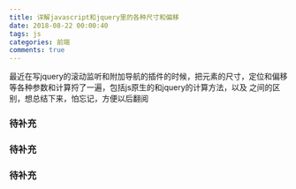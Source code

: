 ```yaml
---
title: 详解javascript和jquery里的各种尺寸和偏移
date: 2018-08-22 00:00:40
tags: js
categories: 前端
comments: true
---
```


最近在写jquery的滚动监听和附加导航的插件的时候，把元素的尺寸，定位和偏移等各种参数和计算捋了一遍，包括js原生的和jquery的计算方法，以及
之间的区别，想总结下来，怕忘记，方便以后翻阅
<!--more-->

### 待补充

### 待补充

### 待补充